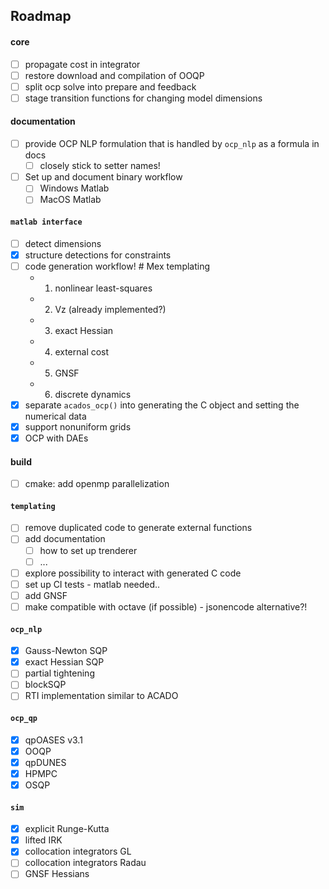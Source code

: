 ## Roadmap

#### core
- [ ] propagate cost in integrator
- [ ] restore download and compilation of OOQP
- [ ] split ocp solve into prepare and feedback
- [ ] stage transition functions for changing model dimensions

#### documentation
- [ ] provide OCP NLP formulation that is handled by `ocp_nlp` as a formula in docs
    - [ ] closely stick to setter names!
- [ ] Set up and document binary workflow
    - [ ] Windows Matlab
    - [ ] MacOS Matlab

#### `matlab interface`
- [ ] detect dimensions
- [x] structure detections for constraints
- [ ] code generation workflow! # Mex templating
    - 1) nonlinear least-squares 
    - 2) Vz (already implemented?)
    - 3) exact Hessian
    - 4) external cost
    - 5) GNSF
    - 6) discrete dynamics
- [x] separate `acados_ocp()` into generating the C object and setting the numerical data
- [x] support nonuniform grids
- [x] OCP with DAEs

#### build
- [ ] cmake: add openmp parallelization

#### `templating`
- [ ] remove duplicated code to generate external functions
- [ ] add documentation
  - [ ] how to set up trenderer
  - [ ] ...
- [ ] explore possibility to interact with generated C code
- [ ] set up CI tests - matlab needed..
- [ ] add GNSF
- [ ] make compatible with octave (if possible) - jsonencode alternative?!

#### `ocp_nlp`
- [x] Gauss-Newton SQP
- [x] exact Hessian SQP
- [ ] partial tightening <!-- - [ ] HPNMPC (what?!) -->
- [ ] blockSQP
- [ ] RTI implementation similar to ACADO

#### `ocp_qp`
- [x] qpOASES v3.1
- [x] OOQP
- [x] qpDUNES
- [x] HPMPC
- [x] OSQP

#### `sim`
- [x] explicit Runge-Kutta
- [x] lifted IRK
- [x] collocation integrators GL
- [ ] collocation integrators Radau
- [ ] GNSF Hessians
